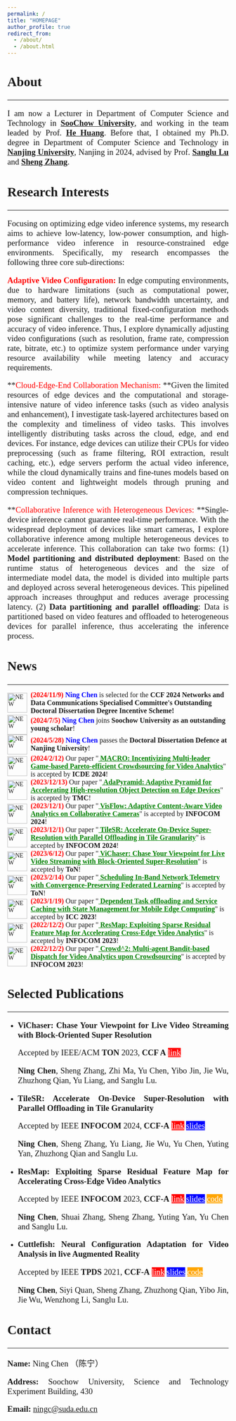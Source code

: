 ```yaml
---
permalink: /
title: "HOMEPAGE"
author_profile: true
redirect_from: 
  - /about/
  - /about.html
---
```


<style>
h1 { font: 26pt Microsoft YaHei !important; }
h2 { font: 22pt Microsoft YaHei !important; }
h3 { font: 16pt Microsoft YaHei !important; }
p { font: 14pt kai !important; }
</style>

<style>   h1, h2, h3, h4, h5, h6 {     border-bottom: none;   } </style>

<style>
    p{
        text-align:justify;
        text-justify:inter-word;
    }
</style>





## **About** 

***



I am now a Lecturer in Department of Computer Science and Technology in **[SooChow University](https://scst.suda.edu.cn/)**, and working in the team leaded by Prof.  <a href="https://scst.suda.edu.cn/0e/37/c30767a527927/page.htm" >**He Huang**</a>. Before that, I obtained my Ph.D. degree in Department of Computer Science and Technology in [**Nanjing University**](https://cs.nju.edu.cn/main.htm), Nanjing in 2024, advised by Prof. [**Sanglu Lu**](https://cs.nju.edu.cn/58/1e/c2639a153630/page.htm) and [**Sheng Zhang**](https://cs.nju.edu.cn/c9/e4/c2640a51684/page.htm).



## **Research Interests** 

***



Focusing on optimizing edge video inference systems, my research aims to achieve low-latency, low-power consumption, and  high-performance video inference in resource-constrained edge  environments. Specifically, my research encompasses the following three  core sub-directions:

**<font color="red">Adaptive Video Configuration: </font>** In edge computing environments, due to hardware limitations (such as computational power, memory, and  battery life), network bandwidth uncertainty, and video content  diversity, traditional fixed-configuration methods pose significant  challenges to the real-time performance and accuracy of video inference. Thus, I explore dynamically adjusting video configurations (such as  resolution, frame rate, compression rate, bitrate, etc.) to optimize  system performance under varying resource availability while meeting  latency and accuracy requirements. 

**<font color="red">Cloud-Edge-End Collaboration Mechanism: </font>**Given the limited  resources of edge devices and the computational and storage-intensive  nature of video inference tasks (such as video analysis and  enhancement), I investigate task-layered architectures based on the  complexity and timeliness of video tasks. This involves intelligently  distributing tasks across the cloud, edge, and end devices. For  instance, edge devices can utilize their CPUs for video preprocessing  (such as frame filtering, ROI extraction, result caching, etc.), edge  servers perform the actual video inference, while the cloud dynamically  trains and fine-tunes models based on video content and lightweight  models through pruning and compression techniques. 

**<font color="red">Collaborative Inference with Heterogeneous Devices: </font>**Single-device inference cannot guarantee real-time performance. With the widespread  deployment of devices like smart cameras, I explore collaborative  inference among multiple heterogeneous devices to accelerate inference.  This collaboration can take two forms: (1) **Model partitioning and  distributed deployment**: Based on the runtime status of heterogeneous  devices and the size of intermediate model data, the model is divided  into multiple parts and deployed across several heterogeneous devices.  This pipelined approach increases throughput and reduces average  processing latency. (2) **Data partitioning and parallel offloading**:  Data is partitioned based on video features and offloaded to  heterogeneous devices for parallel inference, thus accelerating the  inference process.

## **News** 

***

<div style="display: flex; align-items: center;font-family: Times New Roman, sans-serif;style=height: 20px;">
    <img src="http://nju-cn.github.io/images/new_blue.gif" alt="NEW" style="margin-right: 8px;width: 45px; height: 45px;">
    <span style="font-size: 16px;">
        <strong style="color: red;">(2024/11/9)</strong> <strong style="color: blue;">Ning Chen</strong> is selected for the <strong>CCF 2024 Networks and Data Communications Specialised Committee's Outstanding Doctoral Dissertation Degree Incentive Scheme!</strong>
    </span>
</div>

<div style="display: flex; align-items: center;font-family: Times New Roman, sans-serif;style=height: 40px;">
    <img src="http://nju-cn.github.io/images/new_blue.gif" alt="NEW" style="margin-right: 8px;width: 45px; height: 45px;">
    <span style="font-size: 16px;">
        <strong style="color: red;">(2024/7/5)</strong> <strong style="color: blue;">Ning Chen</strong> joins <strong>Soochow University as an outstanding young scholar</strong>!
    </span>
</div>


<div style="display: flex; align-items: center;font-family: Times New Roman, sans-serif;">
    <img src="http://nju-cn.github.io/images/new_blue.gif" alt="NEW" style="margin-right: 8px;width: 45px; height: 45px;">
    <span style="font-size: 16px;">
        <strong style="color: red;">(2024/5/28)</strong> <strong style="color: blue;">Ning Chen</strong> passes the <strong>Doctoral Dissertation Defence at Nanjing University</strong>!
    </span>
</div>
<div style="display: flex; align-items: center;font-family: Times New Roman, sans-serif;style=height: 40px;">
    <img src="http://nju-cn.github.io/images/new_blue.gif" alt="NEW" style="margin-right: 8px;width: 45px; height: 45px;">
    <span style="font-size: 16px;">
        <strong style="color: red;">(2024/2/12)</strong> Our paper "<strong style="color: green; text-decoration: underline;"> MACRO: Incentivizing Multi-leader Game-based Pareto-efficient Crowdsourcing for Video Analytics</strong>" is accepted by <strong>ICDE 2024</strong>!
    </span>
</div>

<div style="display: flex; align-items: center;font-family: Times New Roman, sans-serif;style=height: 40px;">
    <img src="http://nju-cn.github.io/images/new_blue.gif" alt="NEW" style="margin-right: 8px;width: 45px; height: 45px;">
    <span style="font-size: 16px;">
        <strong style="color: red;">(2023/12/13)</strong> Our paper "<strong style="color: green; text-decoration: underline;"> AdaPyramid: Adaptive Pyramid for Accelerating High-resolution Object Detection on Edge Devices</strong>" is accepted by <strong>TMC</strong>!
    </span>
</div>

<div style="display: flex; align-items: center;font-family: Times New Roman, sans-serif;style=height: 40px;">
    <img src="http://nju-cn.github.io/images/new_blue.gif" alt="NEW" style="margin-right: 8px;width: 45px; height: 45px;">
    <span style="font-size: 16px;">
        <strong style="color: red;">(2023/12/1)</strong> Our paper "<strong style="color: green; text-decoration: underline;">  VisFlow: Adaptive Content-Aware Video Analytics on Collaborative Cameras</strong>" is accepted by <strong>INFOCOM 2024</strong>!
    </span>
</div>


<div style="display: flex; align-items: center;font-family: Times New Roman, sans-serif;">
    <img src="http://nju-cn.github.io/images/new_blue.gif" alt="NEW" style="margin-right: 8px;width: 45px; height: 45px;">
    <span style="font-size: 16px;">
        <strong style="color: red;">(2023/12/1)</strong> Our paper "<strong style="color: green; text-decoration: underline;">  TileSR: Accelerate On-Device Super-Resolution with Parallel Offloading in Tile Granularity</strong>" is accepted by <strong>INFOCOM 2024</strong>!
    </span>
</div>

<div style="display: flex; align-items: center;font-family: Times New Roman, sans-serif;">
    <img src="http://nju-cn.github.io/images/new_blue.gif" alt="NEW" style="margin-right: 8px;width: 45px; height: 45px;">
    <span style="font-size: 16px;">
        <strong style="color: red;">(2023/6/12)</strong> Our paper "<strong style="color: green; text-decoration: underline;">  ViChaser: Chase Your Viewpoint for Live Video Streaming with Block-Oriented Super-Resolution</strong>" is accepted by <strong>ToN</strong>!
    </span>
</div>

<div style="display: flex; align-items: center;font-family: Times New Roman, sans-serif;">
    <img src="http://nju-cn.github.io/images/new_blue.gif" alt="NEW" style="margin-right: 8px;width: 45px; height: 45px;">
    <span style="font-size: 16px;">
        <strong style="color: red;">(2023/2/14)</strong> Our paper "<strong style="color: green; text-decoration: underline;">  Scheduling In-Band Network Telemetry with Convergence-Preserving Federated Learning</strong>" is accepted by <strong>ToN</strong>!
    </span>
</div>

<div style="display: flex; align-items: center;font-family: Times New Roman, sans-serif;">
    <img src="http://nju-cn.github.io/images/new_blue.gif" alt="NEW" style="margin-right: 8px;width: 45px; height: 45px;">
    <span style="font-size: 16px;">
        <strong style="color: red;">(2023/1/19)</strong> Our paper "<strong style="color: green; text-decoration: underline;">  Dependent Task offloading and Service Caching with State Management for Mobile Edge Computing</strong>" is accepted by <strong>ICC 2023</strong>!
    </span>
</div>

<div style="display: flex; align-items: center;font-family: Times New Roman, sans-serif;">
    <img src="http://nju-cn.github.io/images/new_blue.gif" alt="NEW" style="margin-right: 8px;width: 45px; height: 45px;">
    <span style="font-size: 16px;">
        <strong style="color: red;">(2022/12/2)</strong> Our paper "<strong style="color: green; text-decoration: underline;">  ResMap: Exploiting Sparse Residual Feature Map for Accelerating Cross-Edge Video Analytics</strong>" is accepted by <strong>INFOCOM 2023</strong>!
    </span>
</div>

<div style="display: flex; align-items: center;font-family: Times New Roman, sans-serif;">
    <img src="http://nju-cn.github.io/images/new_blue.gif" alt="NEW" style="margin-right: 8px;width: 45px; height: 45px;">
    <span style="font-size: 16px;">
        <strong style="color: red;">(2022/12/2)</strong> Our paper "<strong style="color: green; text-decoration: underline;">  Crowd^2: Multi-agent Bandit-based Dispatch for Video Analytics upon Crowdsourcing</strong>" is accepted by <strong>INFOCOM 2023</strong>!
    </span>
</div>

## **Selected Publications**

***

<style>
hr:nth-of-type(1) {
  border-width: 5px 0 0 0 !important;
  border-color: orange !important;
}
hr:nth-of-type(2) {
  border-width: 5px 0 0 0 !important;
  border-color: orange !important;
}
    hr:nth-of-type(3) {
  border-width: 5px 0 0 0 !important;
  border-color: orange !important;
}
     hr:nth-of-type(4) {
  border-width: 5px 0 0 0 !important;
  border-color: orange !important;
}
    hr:nth-of-type(5) {
  border-width: 5px 0 0 0 !important;
  border-color: orange !important;
}
</style>


* **ViChaser: Chase Your Viewpoint for Live Video Streaming with Block-Oriented Super Resolution** 

  Accepted by  IEEE/ACM **TON** 2023, **CCF A**       <a href="http://nju-cn.github.io/files/TON_ViChaser.pdf" style="background: red; color: white;">link</a>

  **Ning Chen**, Sheng Zhang, Zhi Ma, Yu Chen, Yibo Jin, Jie Wu, Zhuzhong Qian, Yu Liang, and Sanglu Lu.

* **TileSR: Accelerate On-Device Super-Resolution with Parallel Offloading in Tile Granularity**

  Accepted by IEEE **INFOCOM** 2024, **CCF‑A**       <a href="http://nju-cn.github.io/files/TileSR_INFOCOM.pdf" style="background: red; color: white;">link</a>         <a href="http://nju-cn.github.io/files/Infocom2024.pptx" style="background: blue; color: white;">slides</a>

  **Ning Chen**, Sheng Zhang, Yu Liang, Jie Wu, Yu Chen, Yuting Yan, Zhuzhong Qian and Sanglu Lu.

* **ResMap: Exploiting Sparse Residual Feature Map for Accelerating Cross‑Edge Video Analytics**

  Accepted by IEEE **INFOCOM** 2023, **CCF‑A**         <a href="http://nju-cn.github.io/files/ResMap.pdf" style="background: red; color: white;">link</a>         <a href="http://nju-cn.github.io/files/Infocom2023.pptx" style="background: blue; color: white;">slides</a>         <a href="https://github.com/nju-cn/ResMap" style="background: orange; color: white;">code</a>

  **Ning Chen**, Shuai Zhang, Sheng Zhang, Yuting Yan, Yu Chen and Sanglu Lu.

* **Cuttlefish: Neural Configuration Adaptation for Video Analysis in live Augmented Reality**

  Accepted by IEEE **TPDS** 2021, **CCF-A**         <a href="http://nju-cn.github.io/files/Cuttlefish_TPDS.pdf" style="background: red; color: white;">link</a>         <a href="http://nju-cn.github.io/files/Cuttlefish.pptx" style="background: blue; color: white;">slides</a>         <a href="https://github.com/nju-cn/Cuttlefish" style="background: orange; color: white;">code</a>

  **Ning Chen**, Siyi Quan, Sheng Zhang, Zhuzhong Qian, Yibo Jin, Jie Wu, Wenzhong Li, Sanglu Lu. 

  

## **Contact**

***

**Name:** Ning Chen （陈宁）

**Address:** Soochow University, Science and Technology Experiment Building, 430

**Email:** ningc@suda.edu.cn

<script type="text/javascript" id="clustrmaps" src="//clustrmaps.com/map_v2.js?d=_JrSqe6LHWABefXTXh3X68RPF-N4Xh31ywvL7P24xAE&cl=ffffff&w=a"></script>